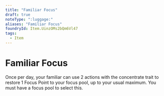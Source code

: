 ```yaml
---
title: "Familiar Focus"
draft: true
noteType: ":luggage:"
aliases: "Familiar Focus"
foundryId: Item.UinzOMs2bQm6Vl47
tags:
  - Item
---
```


# Familiar Focus

Once per day, your familiar can use 2 actions with the concentrate trait to restore 1 Focus Point to your focus pool, up to your usual maximum. You must have a focus pool to select this.
